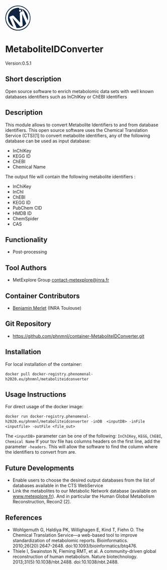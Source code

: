 ![LOGO](Logo_Metexplore.png)
# MetaboliteIDConverter

Version:0.5.1

## Short description
Open source software to enrich metabolomic data sets with well known databases identifiers such as InChIKey or ChEBI identifiers

## Description
This module allows to convert Metabolite Identifiers to and from database identifiers. This open source software uses the Chemical Translation Service (CTS)[1] to convert metabolite identifiers, any of the following database can be used as input database:
- InChIKey
- KEGG ID
- ChEBI
- Chemical Name

The output file will contain the following metabolite identifiers :
- InChiKey
- InChI
- ChEBI
- KEGG ID
- PubChem CID 
- HMDB ID
- ChemSpider
- CAS


## Functionality
- Post-processing

## Tool Authors
- MetExplore Group contact-metexplore@inra.fr

## Container Contributors
- [Benjamin Merlet](https://github.com/bmerlet90) (INRA Toulouse)

## Git Repository
- https://github.com/phnmnl/container-MetaboliteIDConverter.git

## Installation
For local installation of the container:
```
docker pull docker-registry.phenomenal-h2020.eu/phnmnl/metaboliteidconverter
```

## Usage Instructions

For direct usage of the docker image:
```
docker run docker-registry.phenomenal-h2020.eu/phnmnl/metaboliteidconverter -inDB  <inputDB> -inFile <inputfile> -outFile <file_out> 
```

The ```<inputDB>``` parameter can be one of the following: ```InChIKey```, ```KEGG```, ```ChEBI```, ```Chemical Name```
If your tsv file has columns headers on the first line, add the parameter ```-headers```. This will allow the software to find the column where the identifiers to convert from are.

## Future Developments
- Enable users to choose the desired output databases from the list of databases available in the CTS WebService
- Link the metabolites to our Metabolic Network database (available on www.metexplore.fr). And in particular the Human Global Metabolism Reconstruction, Recon2 [2].

## References
- Wohlgemuth G, Haldiya PK, Willighagen E, Kind T, Fiehn O. The Chemical Translation Service—a web-based tool to improve standardization of metabolomic reports. Bioinformatics. 2010;26(20):2647-2648. doi:10.1093/bioinformatics/btq476.
- Thiele I, Swainston N, Fleming RMT, et al. A community-driven global reconstruction of human metabolism. Nature biotechnology. 2013;31(5):10.1038/nbt.2488. doi:10.1038/nbt.2488. 
